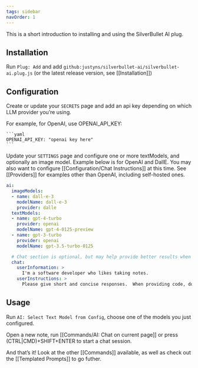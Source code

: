 ```yaml
---
tags: sidebar
navOrder: 1
---
```


This is a short introduction to installing and using the SilverBullet AI plug.

## Installation

Run `Plug: Add` and add `github:justyns/silverbullet-ai/silverbullet-ai.plug.js` (or the latest release version, see [[Installation]])

## Configuration

Create or update your `SECRETS` page and add an api key depending on which LLM provider you’re using.

For example, for OpenAI, use OPENAI_API_KEY:

    ```yaml
    OPENAI_API_KEY: "openai key here"
    ```

Update your `SETTINGS` page and configure one or more textModels, and optionally an image model.  Example below is for OpenAI and DallE.  You may also want to configure [[Configuration/Chat Instructions]] at this time.  See [[Providers]] for examples other than OpenAI, including self-hosted ones.

```yaml
ai:
  imageModels:
  - name: dall-e-3
    modelName: dall-e-3
    provider: dalle
  textModels:
  - name: gpt-4-turbo
    provider: openai
    modelName: gpt-4-0125-preview
  - name: gpt-3-turbo
    provider: openai
    modelName: gpt-3.5-turbo-0125

  # Chat section is optional, but may help provide better results when using the Chat On Page command
  chat:
    userInformation: >
      I'm a software developer who likes taking notes.
    userInstructions: >
      Please give short and concise responses.  When providing code, do so in python unless requested otherwise.
```

## Usage

Run `AI: Select Text Model from Config`, choose one of the models you just configured.

Open a new note, run [[Commands/AI: Chat on current page]] or press (CTRL|CMD)+SHIFT+ENTER to start a chat session.

And that’s it!  Look at the other [[Commands]] available, as well as check out the [[Templated Prompts]] to go futher.